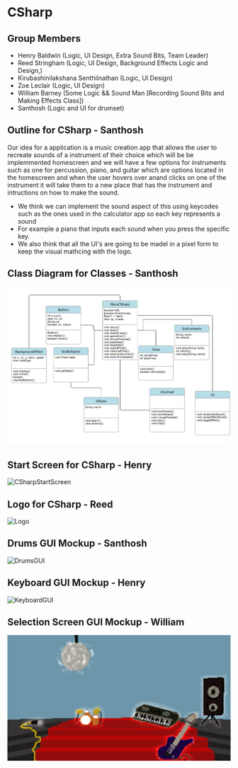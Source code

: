# CSharp

## Group Members
* Henry Baldwin (Logic, UI Design, Extra Sound Bits, Team Leader)
* Reed Stringham (Logic, UI Design, Background Effects Logic and Design,) 
* Kirubashinilakshana Senthilnathan (Logic, UI Design)
* Zoe Leclair (Logic, UI Design)
* William Barney (Some Logic && Sound Man [Recording Sound Bits and Making Effects Class])
* Santhosh  (Logic and UI for drumset)


## Outline for CSharp - Santhosh 
Our idea for a application is a music creation app that allows the user to recreate sounds of a instrument of their choice which will be be implemmented homescreen and we will have a few options for instruments such as one for percussion, piano, and guitar which are options located in the homescreen and when the user hovers over anand clicks on one of the instrument it will take them to a new place that has the instrument and intructions on how to make the sound.
- We think we can implement the sound aspect of this using keycodes such as the ones used in the calculator app so each key represents a sound
- For example a piano that inputs each sound when you press the specific key.
- We also think that all the UI's are going to be madel in a pixel form to keep the visual mathcing with the logo.


## Class Diagram for Classes - Santhosh 
![UMLKeyboard](https://github.com/HenryBald/CSharp/blob/main/src/CSharp/data/ClassDiagram.png)

## Start Screen for CSharp - Henry
![CSharpStartScreen](https://github.com/HenryBald/CSharp/blob/main/assets/CSharpStartScreen.png)

## Logo for CSharp - Reed 
![Logo](https://github.com/HenryBald/CSharp/blob/main/assets/NewC%23.png)

## Drums GUI Mockup - Santhosh
![DrumsGUI](https://github.com/HenryBald/CSharp/blob/main/assets/Drums.png)

## Keyboard GUI Mockup - Henry
![KeyboardGUI](https://github.com/HenryBald/CSharp/blob/main/src/CSharp/data/KeyboardGUIFinalVers.png)

## Selection Screen GUI Mockup - William
![SelectionScreenGUI](https://github.com/HenryBald/CSharp/blob/main/src/CSharp/data/selectionScreen1.png)
